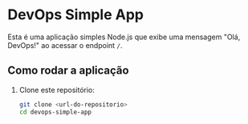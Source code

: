 # DevOps Simple App

Esta é uma aplicação simples Node.js que exibe uma mensagem "Olá, DevOps!" ao acessar o endpoint `/`.

## Como rodar a aplicação

1. Clone este repositório:
   ```bash
   git clone <url-do-repositorio>
   cd devops-simple-app
   ```